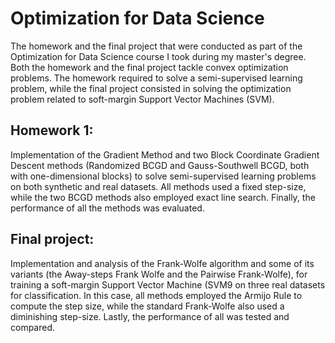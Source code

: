 # Optimization for Data Science
The homework and the final project that were conducted as part of the Optimization for Data Science course I took during my master's degree. 
Both the homework and the final project tackle convex optimization problems. The homework required to solve a semi-supervised learning problem, while the final project consisted in solving the optimization problem related to soft-margin Support Vector Machines (SVM). 

## Homework 1:
Implementation of the Gradient Method and two Block Coordinate Gradient Descent methods (Randomized BCGD and Gauss-Southwell BCGD, both with one-dimensional blocks) to solve semi-supervised learning problems on both synthetic and real datasets. All methods used a fixed step-size, while the two BCGD methods also employed exact line search. Finally, the performance of all the methods was evaluated.

## Final project:
Implementation and analysis of the Frank-Wolfe algorithm and some of its variants (the Away-steps Frank Wolfe and the Pairwise Frank-Wolfe), for training a soft-margin Support Vector Machine (SVM9 on three real datasets for classification. In this case, all methods employed the Armijo Rule to compute the step size, while the standard Frank-Wolfe also used a diminishing step-size. Lastly, the performance of all was tested and compared.
